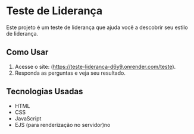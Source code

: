 # Teste de Liderança

Este projeto é um teste de liderança que ajuda você a descobrir seu estilo de liderança.

## Como Usar

1. Acesse o site: (https://teste-lideranca-d6y9.onrender.com/teste).
2. Responda as perguntas e veja seu resultado.

## Tecnologias Usadas

- HTML
- CSS
- JavaScript
- EJS (para renderização no servidor)no
